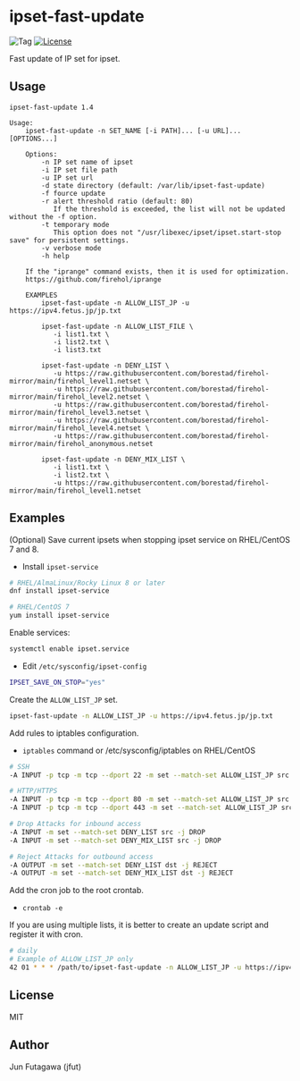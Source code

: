 # ipset-fast-update

![Tag](https://img.shields.io/github/tag/jfut/ipset-fast-update.svg)
[![License](https://img.shields.io/badge/license-MIT-blue.svg)](https://opensource.org/licenses/MIT)

Fast update of IP set for ipset.

## Usage

```
ipset-fast-update 1.4

Usage:
    ipset-fast-update -n SET_NAME [-i PATH]... [-u URL]... [OPTIONS...]

    Options:
        -n IP set name of ipset
        -i IP set file path
        -u IP set url
        -d state directory (default: /var/lib/ipset-fast-update)
        -f fource update
        -r alert threshold ratio (default: 80)
           If the threshold is exceeded, the list will not be updated without the -f option.
        -t temporary mode
           This option does not "/usr/libexec/ipset/ipset.start-stop save" for persistent settings.
        -v verbose mode
        -h help

    If the "iprange" command exists, then it is used for optimization.
    https://github.com/firehol/iprange

    EXAMPLES
        ipset-fast-update -n ALLOW_LIST_JP -u https://ipv4.fetus.jp/jp.txt

        ipset-fast-update -n ALLOW_LIST_FILE \
           -i list1.txt \
           -i list2.txt \
           -i list3.txt

        ipset-fast-update -n DENY_LIST \
           -u https://raw.githubusercontent.com/borestad/firehol-mirror/main/firehol_level1.netset \
           -u https://raw.githubusercontent.com/borestad/firehol-mirror/main/firehol_level2.netset \
           -u https://raw.githubusercontent.com/borestad/firehol-mirror/main/firehol_level3.netset \
           -u https://raw.githubusercontent.com/borestad/firehol-mirror/main/firehol_level4.netset \
           -u https://raw.githubusercontent.com/borestad/firehol-mirror/main/firehol_anonymous.netset

        ipset-fast-update -n DENY_MIX_LIST \
           -i list1.txt \
           -i list2.txt \
           -u https://raw.githubusercontent.com/borestad/firehol-mirror/main/firehol_level1.netset
```

## Examples

(Optional) Save current ipsets when stopping ipset service on RHEL/CentOS 7 and 8.

- Install `ipset-service`

```bash
# RHEL/AlmaLinux/Rocky Linux 8 or later
dnf install ipset-service

# RHEL/CentOS 7
yum install ipset-service
```

Enable services:

```bash
systemctl enable ipset.service
```

- Edit `/etc/sysconfig/ipset-config`

```bash
IPSET_SAVE_ON_STOP="yes"
```

Create the `ALLOW_LIST_JP` set.

```bash
ipset-fast-update -n ALLOW_LIST_JP -u https://ipv4.fetus.jp/jp.txt
```

Add rules to iptables configuration.

- `iptables` command or /etc/sysconfig/iptables on RHEL/CentOS

```bash
# SSH
-A INPUT -p tcp -m tcp --dport 22 -m set --match-set ALLOW_LIST_JP src -j ACCEPT

# HTTP/HTTPS
-A INPUT -p tcp -m tcp --dport 80 -m set --match-set ALLOW_LIST_JP src -j ACCEPT
-A INPUT -p tcp -m tcp --dport 443 -m set --match-set ALLOW_LIST_JP src -j ACCEPT

# Drop Attacks for inbound access
-A INPUT -m set --match-set DENY_LIST src -j DROP
-A INPUT -m set --match-set DENY_MIX_LIST src -j DROP

# Reject Attacks for outbound access
-A OUTPUT -m set --match-set DENY_LIST dst -j REJECT
-A OUTPUT -m set --match-set DENY_MIX_LIST dst -j REJECT
```
Add the cron job to the root crontab.

- `crontab -e`

If you are using multiple lists, it is better to create an update script and register it with cron.

```bash
# daily
# Example of ALLOW_LIST_JP only
42 01 * * * /path/to/ipset-fast-update -n ALLOW_LIST_JP -u https://ipv4.fetus.jp/jp.txt
```

## License

MIT

## Author

Jun Futagawa (jfut)

